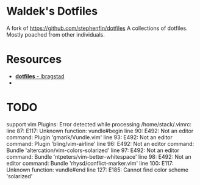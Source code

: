 # Waldek's Dotfiles

A fork of https://github.com/stephenfin/dotfiles
A collections of dotfiles. Mostly poached from other individuals.

# Resources

* [**dotfiles** - lbragstad](https://github.com/lbragstad/dotfiles/)
* 

# TODO
support vim Plugins:
Error detected while processing /home/stack/.vimrc:
line   87:
E117: Unknown function: vundle#begin
line   90:
E492: Not an editor command: Plugin 'gmarik/Vundle.vim'
line   93:
E492: Not an editor command: Plugin 'bling/vim-airline'
line   96:
E492: Not an editor command: Bundle 'altercation/vim-colors-solarized'
line   97:
E492: Not an editor command: Bundle 'ntpeters/vim-better-whitespace'
line   98:
E492: Not an editor command: Bundle 'rhysd/conflict-marker.vim'
line  100:
E117: Unknown function: vundle#end
line  127:
E185: Cannot find color scheme 'solarized'

